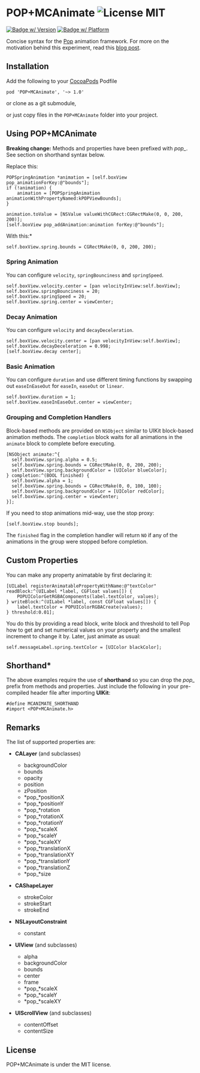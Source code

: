 POP+MCAnimate ![License MIT](https://go-shields.herokuapp.com/license-MIT-blue.png)
=============

[![Badge w/ Version](https://cocoapod-badges.herokuapp.com/v/POP+MCAnimate/badge.png)](https://github.com/matthewcheok/POP-MCAnimate)
[![Badge w/ Platform](https://cocoapod-badges.herokuapp.com/p/POP+MCAnimate/badge.svg)](https://github.com/matthewcheok/POP-MCAnimate)

Concise syntax for the [Pop](https://github.com/facebook/pop) animation framework. For more on the motivation behind this experiment, read this [blog post](http://blog.matthewcheok.com/making-your-animations-pop/).

## Installation

Add the following to your [CocoaPods](http://cocoapods.org/) Podfile

    pod 'POP+MCAnimate', '~> 1.0'

or clone as a git submodule,

or just copy files in the ```POP+MCAnimate``` folder into your project.

## Using POP+MCAnimate

**Breaking change:** Methods and properties have been prefixed with *pop_*. See section on shorthand syntax below.

Replace this:

    POPSpringAnimation *animation = [self.boxView pop_animationForKey:@"bounds"];
    if (!animation) {
        animation = [POPSpringAnimation animationWithPropertyNamed:kPOPViewBounds];
    }

    animation.toValue = [NSValue valueWithCGRect:CGRectMake(0, 0, 200, 200)];
    [self.boxView pop_addAnimation:animation forKey:@"bounds"];

With this:*

    self.boxView.spring.bounds = CGRectMake(0, 0, 200, 200);

### Spring Animation

You can configure `velocity`, `springBounciness` and `springSpeed`.

    self.boxView.velocity.center = [pan velocityInView:self.boxView];
    self.boxView.springBounciness = 20;
    self.boxView.springSpeed = 20;
    self.boxView.spring.center = viewCenter;

### Decay Animation

You can configure `velocity` and `decayDeceleration`.

    self.boxView.velocity.center = [pan velocityInView:self.boxView];
    self.boxView.decayDeceleration = 0.998;
    [self.boxView.decay center];

### Basic Animation

You can configure `duration` and use different timing functions by swapping out `easeInEaseOut` for  `easeIn`, `easeOut` or `linear`.

    self.boxView.duration = 1;
    self.boxView.easeInEaseOut.center = viewCenter;


### Grouping and Completion Handlers

Block-based methods are provided on `NSObject` similar to UIKit block-based animation methods. The `completion` block waits for all animations in the `animate` block to complete before executing.

    [NSObject animate:^{
      self.boxView.spring.alpha = 0.5;
      self.boxView.spring.bounds = CGRectMake(0, 0, 200, 200);
      self.boxView.spring.backgroundColor = [UIColor blueColor];
    } completion:^(BOOL finished) {
      self.boxView.alpha = 1;
      self.boxView.spring.bounds = CGRectMake(0, 0, 100, 100);
      self.boxView.spring.backgroundColor = [UIColor redColor];
      self.boxView.spring.center = viewCenter;
    }];

If you need to stop animations mid-way, use the stop proxy:

    [self.boxView.stop bounds];

The `finished` flag in the completion handler will return `NO` if any of the animations in the group were stopped before completion.

## Custom Properties

You can make any property animatable by first declaring it:

    [UILabel registerAnimatablePropertyWithName:@"textColor" readBlock:^(UILabel *label, CGFloat values[]) {
        POPUIColorGetRGBAComponents(label.textColor, values);
    } writeBlock:^(UILabel *label, const CGFloat values[]) {
        label.textColor = POPUIColorRGBACreate(values);
    } threshold:0.01];

You do this by providing a read block, write block and threshold to tell Pop how to get and set numerical values on your property and the smallest increment to change it by. Later, just animate as usual:

    self.messageLabel.spring.textColor = [UIColor blackColor];

## Shorthand*

The above examples require the use of **shorthand** so you can drop the *pop_* prefix from methods and properties. Just include the following in your pre-compiled header file after importing **UIKit**:

    #define MCANIMATE_SHORTHAND
    #import <POP+MCAnimate.h>

## Remarks

The list of supported properties are:
- **CALayer** (and subclasses)
  - backgroundColor
  - bounds
  - opacity
  - position
  - zPosition
  - *pop_*positionX
  - *pop_*positionY
  - *pop_*rotation
  - *pop_*rotationX
  - *pop_*rotationY
  - *pop_*scaleX
  - *pop_*scaleY
  - *pop_*scaleXY
  - *pop_*translationX
  - *pop_*translationXY
  - *pop_*translationY
  - *pop_*translationZ
  - *pop_*size


- **CAShapeLayer**
  - strokeColor
  - strokeStart
  - strokeEnd


- **NSLayoutConstraint**
  - constant


- **UIView** (and subclasses)
  - alpha
  - backgroundColor
  - bounds
  - center
  - frame
  - *pop_*scaleX
  - *pop_*scaleY
  - *pop_*scaleXY


- **UIScrollView** (and subclasses)
  - contentOffset
  - contentSize


## License

POP+MCAnimate is under the MIT license.
